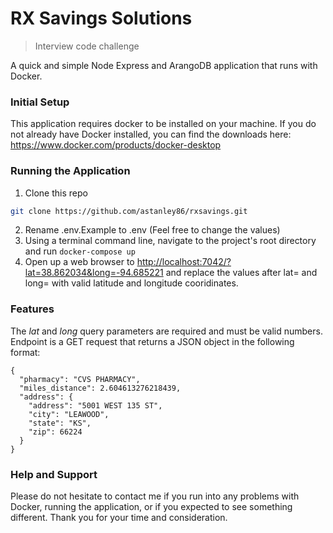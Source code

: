 # RX Savings Solutions
> Interview code challenge

A quick and simple Node Express and ArangoDB application that runs with Docker.

### Initial Setup
This application requires docker to be installed on your machine.  If you do not already have Docker installed, you can find the downloads here: <https://www.docker.com/products/docker-desktop>

### Running the Application
1. Clone this repo
```sh
git clone https://github.com/astanley86/rxsavings.git
```
2. Rename .env.Example to .env (Feel free to change the values)
3. Using a terminal command line, navigate to the project's root directory and run `docker-compose up`
4. Open up a web browser to <http://localhost:7042/?lat=38.862034&long=-94.685221> and replace the values after lat= and long= with valid latitude and longitude cooridinates.

### Features
The *lat* and *long* query parameters are required and must be valid numbers.
Endpoint is a GET request that returns a JSON object in the following format:
```
{
  "pharmacy": "CVS PHARMACY",
  "miles_distance": 2.604613276218439,
  "address": {
    "address": "5001 WEST 135 ST",
    "city": "LEAWOOD",
    "state": "KS",
    "zip": 66224
  }
}
```


### Help and Support
Please do not hesitate to contact me if you run into any problems with Docker, running the application, or if you expected to see something different.  Thank you for your time and consideration.